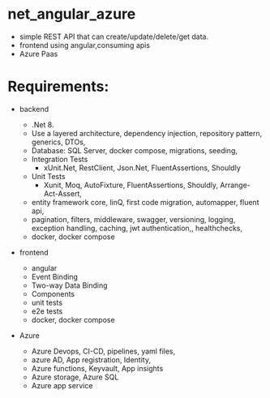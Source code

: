 # net_angular_azure

- simple REST API that can create/update/delete/get data. 
- frontend using angular,consuming apis 
- Azure Paas

# Requirements:
- backend
    - .Net 8. 
    - Use a layered architecture, dependency injection, repository pattern, generics, DTOs, 
    - Database: SQL Server, docker compose, migrations, seeding,
    - Integration Tests
        - xUnit.Net, RestClient, Json.Net, FluentAssertions, Shouldly
    - Unit Tests
        - Xunit, Moq, AutoFixture, FluentAssertions, Shouldly, Arrange-Act-Assert,
    - entity framework core, linQ, first code migration, automapper, fluent api,
    - pagination, filters, middleware, swagger, versioning, logging, exception handling, caching, jwt authentication,, healthchecks,
    - docker, docker compose

- frontend
    - angular
    - Event Binding
    - Two-way Data Binding   
    - Components
    - unit tests
    - e2e tests
    - docker, docker compose

- Azure
    - Azure Devops, CI-CD, pipelines, yaml files, 
    - azure AD, App registration, Identity,   
    - Azure functions, Keyvault, App insights
    - Azure storage, Azure SQL
    - Azure app service

